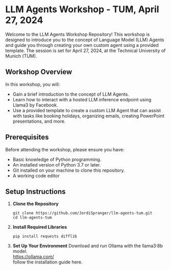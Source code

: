# LLM Agents Workshop - TUM, April 27, 2024

Welcome to the LLM Agents Workshop Repository! This workshop is designed to introduce you to the concept of Language Model (LLM) Agents and guide you through creating your own custom agent using a provided template. The session is set for April 27, 2024, at the Technical University of Munich (TUM).

## Workshop Overview

In this workshop, you will:
- Gain a brief introduction to the concept of LLM Agents.
- Learn how to interact with a hosted LLM inference endpoint using Llama3 by Facebook.
- Use a provided template to create a custom LLM Agent that can assist with tasks like booking holidays, organizing emails, creating PowerPoint presentations, and more.

## Prerequisites

Before attending the workshop, please ensure you have:
- Basic knowledge of Python programming.
- An installed version of Python 3.7 or later.
- Git installed on your machine to clone this repository.
- A working code editor

## Setup Instructions

1. **Clone the Repository**
   ```
   git clone https://github.com/JordiSpranger/llm-agents-tum.git
   cd llm-agents-tum
   ```
   
2. **Install Required Libraries**
   ```
   pip install requests difflib
   ```
   
3.  **Set Up Your Environment**
   Download and run Ollama with the llama3:8b model.\
   https://ollama.com/ \
   follow the installation guide here.
